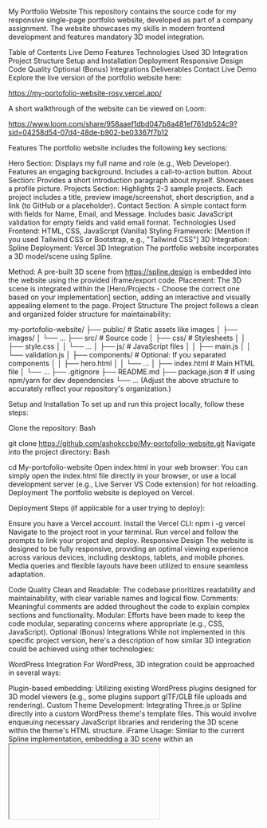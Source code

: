 My Portfolio Website
This repository contains the source code for my responsive single-page portfolio website, developed as part of a company assignment. The website showcases my skills in modern frontend development and features mandatory 3D model integration.

Table of Contents
Live Demo
Features
Technologies Used
3D Integration
Project Structure
Setup and Installation
Deployment
Responsive Design
Code Quality
Optional (Bonus) Integrations
Deliverables
Contact
Live Demo
Explore the live version of the portfolio website here:

https://my-portofolio-website-rosy.vercel.app/

A short walkthrough of the website can be viewed on Loom:

https://www.loom.com/share/958aaef1dbd047b8a481ef761db524c9?sid=04258d54-07d4-48de-b902-be03367f7b12

Features
The portfolio website includes the following key sections:

Hero Section:
Displays my full name and role (e.g., Web Developer).
Features an engaging background.
Includes a call-to-action button.
About Section:
Provides a short introduction paragraph about myself.
Showcases a profile picture.
Projects Section:
Highlights 2-3 sample projects.
Each project includes a title, preview image/screenshot, short description, and a link (to GitHub or a placeholder).
Contact Section:
A simple contact form with fields for Name, Email, and Message.
Includes basic JavaScript validation for empty fields and valid email format.
Technologies Used
Frontend: HTML, CSS, JavaScript (Vanilla)
Styling Framework: [Mention if you used Tailwind CSS or Bootstrap, e.g., "Tailwind CSS"]
3D Integration: Spline
Deployment: Vercel
3D Integration
The portfolio website incorporates a 3D model/scene using Spline.

Method: A pre-built 3D scene from https://spline.design is embedded into the website using the provided iframe/export code.
Placement: The 3D scene is integrated within the [Hero/Projects - Choose the correct one based on your implementation] section, adding an interactive and visually appealing element to the page.
Project Structure
The project follows a clean and organized folder structure for maintainability:

my-portofolio-website/
├── public/                 # Static assets like images
│   ├── images/
│   └── ...
├── src/                    # Source code
│   ├── css/                # Stylesheets
│   │   ├── style.css
│   │   └── ...
│   ├── js/                 # JavaScript files
│   │   ├── main.js
│   │   └── validation.js
│   ├── components/         # Optional: If you separated components
│   │   ├── hero.html
│   │   └── ...
│   ├── index.html          # Main HTML file
│   └── ...
├── .gitignore
├── README.md
├── package.json            # If using npm/yarn for dev dependencies
└── ...
(Adjust the above structure to accurately reflect your repository's organization.)

Setup and Installation
To set up and run this project locally, follow these steps:

Clone the repository:
Bash

git clone https://github.com/ashokccbp/My-portofolio-website.git
Navigate into the project directory:
Bash

cd My-portofolio-website
Open index.html in your web browser: You can simply open the index.html file directly in your browser, or use a local development server (e.g., Live Server VS Code extension) for hot reloading.
Deployment
The portfolio website is deployed on Vercel.

Deployment Steps (if applicable for a user trying to deploy):

Ensure you have a Vercel account.
Install the Vercel CLI: npm i -g vercel
Navigate to the project root in your terminal.
Run vercel and follow the prompts to link your project and deploy.
Responsive Design
The website is designed to be fully responsive, providing an optimal viewing experience across various devices, including desktops, tablets, and mobile phones. Media queries and flexible layouts have been utilized to ensure seamless adaptation.

Code Quality
Clean and Readable: The codebase prioritizes readability and maintainability, with clear variable names and logical flow.
Comments: Meaningful comments are added throughout the code to explain complex sections and functionality.
Modular: Efforts have been made to keep the code modular, separating concerns where appropriate (e.g., CSS, JavaScript).
Optional (Bonus) Integrations
While not implemented in this specific project version, here's a description of how similar 3D integration could be achieved using other technologies:

WordPress Integration
For WordPress, 3D integration could be approached in several ways:

Plugin-based embedding: Utilizing existing WordPress plugins designed for 3D model viewers (e.g., some plugins support glTF/GLB file uploads and rendering).
Custom Theme Development: Integrating Three.js or Spline directly into a custom WordPress theme's template files. This would involve enqueuing necessary JavaScript libraries and rendering the 3D scene within the theme's HTML structure.
iFrame Usage: Similar to the current Spline implementation, embedding a 3D scene within an <iframe> directly into a page or post content.
Node.js Integration
For Node.js, integrating 3D models typically involves frontend rendering with libraries like Three.js:

Three.js with Express for backend-rendered pages: While the 3D rendering itself would occur client-side, a Node.js Express backend could serve the HTML, CSS, and JavaScript files that contain the Three.js logic. The server would manage routes and deliver the necessary assets for the browser to render the 3D scene.
React-based frontend: If the frontend is built with React (or another framework like Vue/Angular), a Node.js backend would serve the React application. Three.js or Spline could then be integrated within React components using libraries like react-three-fiber for Three.js, or by directly embedding Spline iframes/exports within a component. The Node.js backend would primarily act as an API server if dynamic data for the portfolio was needed.
Deliverables
This repository serves as the Source Code.

The Deployment Link is provided above: https://my-portofolio-website-rosy.vercel.app/

This README serves as the Brief Documentation, mentioning tools used (HTML, CSS, JavaScript, Spline, Vercel), deployment steps, and the 3D integration method.

The Short Loom Walkthrough is also provided: https://www.loom.com/share/958aaef1dbd047b8a481ef761db524c9?sid=04258d54-07d4-48de-b902-be03367f7b12
